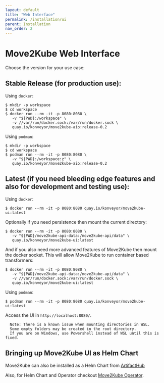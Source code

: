 ```yaml
---
layout: default
title: "Web Interface"
permalink: /installation/ui
parent: Installation
nav_order: 2
---
```


# Move2Kube Web Interface

Choose the version for your use case:

## Stable Release (for production use):

Using `docker`:

```shell
$ mkdir -p workspace
$ cd workspace
$ docker run --rm -it -p 8080:8080 \
   -v "${PWD}:/workspace" \
   -v //var/run/docker.sock:/var/run/docker.sock \
   quay.io/konveyor/move2kube-aio:release-0.2
```

Using `podman`:

```shell
$ mkdir -p workspace 
$ cd workspace
$ podman run --rm -it -p 8080:8080 \
   -v "${PWD}:/workspace:z" \
   quay.io/konveyor/move2kube-aio:release-0.2
```

## Latest (if you need bleeding edge features and also for development and testing use):

Using `docker`:

```shell
$ docker run --rm -it -p 8080:8080 quay.io/konveyor/move2kube-ui:latest
```

Optionally if you need persistence then mount the current directory:

```shell
$ docker run --rm -it -p 8080:8080 \
   -v "${PWD}/move2kube-api-data:/move2kube-api/data" \
   quay.io/konveyor/move2kube-ui:latest
```

And if you also need more advanced features of Move2Kube then mount the docker socket. This will allow Move2Kube to run container based transformers:

```shell
$ docker run --rm -it -p 8080:8080 \
   -v "${PWD}/move2kube-api-data:/move2kube-api/data" \
   -v //var/run/docker.sock:/var/run/docker.sock \
   quay.io/konveyor/move2kube-ui:latest
```

Using `podman`:

```shell
$ podman run --rm -it -p 8080:8080 quay.io/konveyor/move2kube-ui:latest
```

Access the UI in `http://localhost:8080/`.

   >
      Note: There is a known issue when mounting directories in WSL.  
      Some empty folders may be created in the root directory.  
      If you are on Windows, use Powershell instead of WSL until this is fixed.

## Bringing up Move2Kube UI as Helm Chart  

Move2Kube can also be installed as a Helm Chart from [ArtifactHub](https://artifacthub.io/packages/helm/move2kube/move2kube/0.2.0-beta.0?modal=install)

Also, for Helm Chart and Operator checkout [Move2Kube Operator](https://github.com/konveyor/move2kube-operator).
